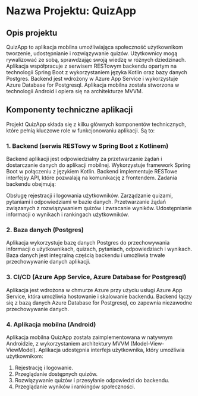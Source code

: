 # Nazwa Projektu: QuizApp
## Opis projektu
QuizApp to aplikacja mobilna umożliwiająca społeczność użytkownikom tworzenie, udostępnianie i rozwiązywanie quizów. Użytkownicy mogą rywalizować ze sobą, sprawdzając swoją wiedzę w różnych dziedzinach. Aplikacja współpracuje z serwisem RESTowym backendu opartym na technologii Spring Boot z wykorzystaniem języka Kotlin oraz bazy danych Postgres. Backend jest wdrożony w Azure App Service i wykorzystuje Azure Database for Postgresql. Aplikacja mobilna została stworzona w technologii Android i opiera się na architekturze MVVM.

## Komponenty techniczne aplikacji
Projekt QuizApp składa się z kilku głównych komponentów technicznych, które pełnią kluczowe role w funkcjonowaniu aplikacji. Są to:

### 1. Backend (serwis RESTowy w Spring Boot z Kotlinem)
Backend aplikacji jest odpowiedzialny za przetwarzanie żądań i dostarczanie danych do aplikacji mobilnej. Wykorzystuje framework Spring Boot w połączeniu z językiem Kotlin. Backend implementuje RESTowe interfejsy API, które pozwalają na komunikację z frontendem. Zadania backendu obejmują:

Obsługę rejestracji i logowania użytkowników.
Zarządzanie quizami, pytaniami i odpowiedziami w bazie danych.
Przetwarzanie żądań związanych z rozwiązywaniem quizów i zwracanie wyników.
Udostępnianie informacji o wynikach i rankingach użytkowników.
### 2. Baza danych (Postgres)
Aplikacja wykorzystuje bazę danych Postgres do przechowywania informacji o użytkownikach, quizach, pytaniach, odpowiedziach i wynikach. Baza danych jest integralną częścią backendu i umożliwia trwałe przechowywanie danych aplikacji.

### 3. CI/CD (Azure App Service, Azure Database for Postgresql)
Aplikacja jest wdrożona w chmurze Azure przy użyciu usługi Azure App Service, która umożliwia hostowanie i skalowanie backendu. Backend łączy się z bazą danych Azure Database for Postgresql, co zapewnia niezawodne przechowywanie danych.

### 4. Aplikacja mobilna (Android)
Aplikacja mobilna QuizApp została zaimplementowana w natywnym Androidzie, z wykorzystaniem architektury MVVM (Model-View-ViewModel). Aplikacja udostępnia interfejs użytkownika, który umożliwia użytkownikom:

1. Rejestrację i logowanie.
2. Przeglądanie dostępnych quizów.
3. Rozwiązywanie quizów i przesyłanie odpowiedzi do backendu.
4. Przeglądanie wyników i rankingów społeczności.
